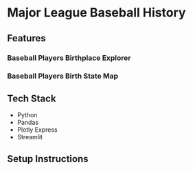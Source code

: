# Major League Baseball History

## Features

### Baseball Players Birthplace Explorer

### Baseball Players Birth State Map

## Tech Stack
- Python
- Pandas
- Plotly Express
- Streamlit

## Setup Instructions